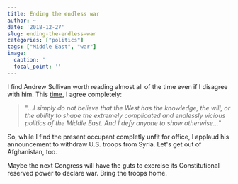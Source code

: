 ```yaml
---
title: Ending the endless war
author: ~
date: '2018-12-27'
slug: ending-the-endless-war
categories: ["politics"]
tags: ["Middle East", "war"]
image:
  caption: ''
  focal_point: ''
---
```


I find Andrew Sullivan worth reading almost all of the time even if I disagree with him.
This [time](http://nymag.com/intelligencer/2018/12/andrew-sullivan-establishment-will-never-say-no-to-a-war.html), I agree completely:

> "*...I simply do not believe that the West has the knowledge, the will, or the ability to shape the extremely complicated and endlessly vicious politics of the Middle East. And I defy anyone to show otherwise...*"

So, while I find the present occupant completly unfit for office, I applaud his announcement to withdraw U.S. troops from Syria.
Let's get out of Afghanistan, too.

Maybe the next Congress will have the guts to exercise its Constitutional reserved power to declare war.
Bring the troops home.
